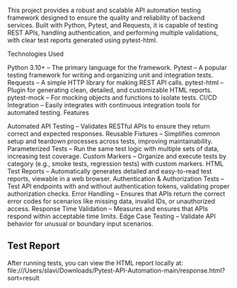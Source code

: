 This project provides a robust and scalable API automation testing framework designed to ensure the quality and reliability of backend services. Built with Python, Pytest, and Requests, it is capable of testing REST APIs, handling authentication, and performing multiple validations, with clear test reports generated using pytest-html.

Technologies Used

Python 3.10+ – The primary language for the framework.
Pytest – A popular testing framework for writing and organizing unit and integration tests.
Requests – A simple HTTP library for making REST API calls.
pytest-html – Plugin for generating clean, detailed, and customizable HTML reports.
pytest-mock – For mocking objects and functions to isolate tests.
CI/CD Integration – Easily integrates with continuous integration tools for automated testing.
Features

Automated API Testing – Validates RESTful APIs to ensure they return correct and expected responses.
Reusable Fixtures – Simplifies common setup and teardown processes across tests, improving maintainability.
Parameterized Tests – Run the same test logic with multiple sets of data, increasing test coverage.
Custom Markers – Organize and execute tests by category (e.g., smoke tests, regression tests) with custom markers.
HTML Test Reports – Automatically generates detailed and easy-to-read test reports, viewable in a web browser.
Authentication & Authorization Tests – Test API endpoints with and without authentication tokens, validating proper authorization checks.
Error Handling – Ensures that APIs return the correct error codes for scenarios like missing data, invalid IDs, or unauthorized access.
Response Time Validation – Measures and ensures that APIs respond within acceptable time limits.
Edge Case Testing – Validate API behavior for unusual or boundary input scenarios.
##  Test Report

After running tests, you can view the HTML report locally at: file:///Users/slavi/Downloads/Pytest-API-Automation-main/response.html?sort=result

